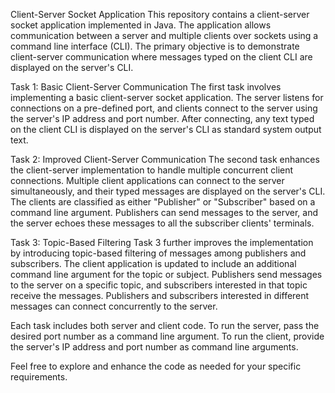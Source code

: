 Client-Server Socket Application
This repository contains a client-server socket application implemented in Java. The application allows communication between a server and multiple clients over sockets using a command line interface (CLI). The primary objective is to demonstrate client-server communication where messages typed on the client CLI are displayed on the server's CLI.

Task 1: Basic Client-Server Communication
The first task involves implementing a basic client-server socket application. The server listens for connections on a pre-defined port, and clients connect to the server using the server's IP address and port number. After connecting, any text typed on the client CLI is displayed on the server's CLI as standard system output text.

Task 2: Improved Client-Server Communication
The second task enhances the client-server implementation to handle multiple concurrent client connections. Multiple client applications can connect to the server simultaneously, and their typed messages are displayed on the server's CLI. The clients are classified as either "Publisher" or "Subscriber" based on a command line argument. Publishers can send messages to the server, and the server echoes these messages to all the subscriber clients' terminals.

Task 3: Topic-Based Filtering
Task 3 further improves the implementation by introducing topic-based filtering of messages among publishers and subscribers. The client application is updated to include an additional command line argument for the topic or subject. Publishers send messages to the server on a specific topic, and subscribers interested in that topic receive the messages. Publishers and subscribers interested in different messages can connect concurrently to the server.

Each task includes both server and client code. To run the server, pass the desired port number as a command line argument. To run the client, provide the server's IP address and port number as command line arguments.

Feel free to explore and enhance the code as needed for your specific requirements.
